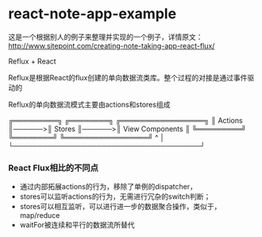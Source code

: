# react-note-app-example

这是一个根据别人的例子来整理并实现的一个例子，详情原文：http://www.sitepoint.com/creating-note-taking-app-react-flux/

Reflux + React  

Reflux是根据React的flux创建的单向数据流类库。整个过程的对接是通过事件驱动的

Reflux的单向数据流模式主要由actions和stores组成

╔═════════╗       ╔════════╗       ╔═════════════════╗
║ Actions ║──────>║ Stores ║──────>║ View Components ║
╚═════════╝       ╚════════╝       ╚═════════════════╝
     ^                                      │
     └──────────────────────────────────────┘
     
     
### React Flux相比的不同点

* 通过内部拓展actions的行为，移除了单例的dispatcher，
* stores可以监听actions的行为，无需进行冗杂的switch判断；
* stores可以相互监听，可以进行进一步的数据聚合操作，类似于，map/reduce
* waitFor被连续和平行的数据流所替代


